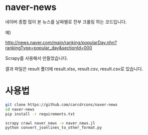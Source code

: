 # naver-news
네이버 종합 많이 본 뉴스를 날짜별로 전부 크롤링 하는 코드입니다.

예)

http://news.naver.com/main/ranking/popularDay.nhn?rankingType=popular_day&sectionId=000

Scrapy를 사용해서 만들었습니다.

결과 파일은 result 폴더에 result.xlsx, result.csv, result.csv로 있습니다.

# 사용법
```bash
git clone https://github.com/carcdrcons/naver-news
cd naver-news
pip install -r requirements.txt

scrapy crawl naver_news -o naver_news.jl
python convert_jsonlines_to_other_format.py
```
